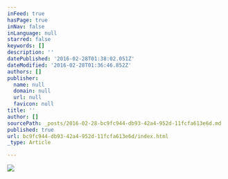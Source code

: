 ```yaml
---
inFeed: true
hasPage: true
inNav: false
inLanguage: null
starred: false
keywords: []
description: ''
datePublished: '2016-02-28T01:38:02.051Z'
dateModified: '2016-02-28T01:36:46.852Z'
authors: []
publisher:
  name: null
  domain: null
  url: null
  favicon: null
title: ''
author: []
sourcePath: _posts/2016-02-28-bc9fc944-db93-42a4-952d-11fcfa613e6d.md
published: true
url: bc9fc944-db93-42a4-952d-11fcfa613e6d/index.html
_type: Article

---
```

![](https://the-grid-user-content.s3-us-west-2.amazonaws.com/4feb4088-1ff1-46fa-b6e9-fb4b536e818c.gif)
